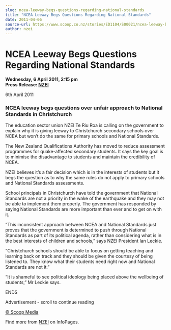```yaml
---
slug: ncea-leeway-begs-questions-regarding-national-standards
title: "NCEA Leeway Begs Questions Regarding National Standards"
date: 2011-04-06
source-url: https://www.scoop.co.nz/stories/ED1104/S00021/ncea-leeway-begs-questions-regarding-national-standards.htm
author: nzei
---
```

NCEA Leeway Begs Questions Regarding National Standards
=======================================================

**Wednesday, 6 April 2011, 2:15 pm**  
**Press Release: [NZEI](https://info.scoop.co.nz/NZEI)**

6th April 2011

### NCEA leeway begs questions over unfair approach to National Standards in Christchurch

The education sector union NZEI Te Riu Roa is calling on the government to explain why it is giving leeway to Christchurch secondary schools over NCEA but won’t do the same for primary schools and National Standards.

The New Zealand Qualifications Authority has moved to reduce assessment programmes for quake-affected secondary students. It says the key goal is to minimise the disadvantage to students and maintain the credibility of NCEA.

NZEI believes it’s a fair decision which is in the interests of students but it begs the question as to why the same rules do not apply to primary schools and National Standards assessments.

School principals in Christchurch have told the government that National Standards are not a priority in the wake of the earthquake and they may not be able to implement them properly. The government has responded by saying National Standards are more important than ever and to get on with it.

“This inconsistent approach between NCEA and National Standards just proves that the government is determined to push through National Standards as part of its political agenda, rather than considering what is in the best interests of children and schools,” says NZEI President Ian Leckie.

“Christchurch schools should be able to focus on getting teaching and learning back on track and they should be given the courtesy of being listened to. They know what their students need right now and National Standards are not it.”

“It is shameful to see political ideology being placed above the wellbeing of students,” Mr Leckie says.

ENDS  

Advertisement - scroll to continue reading





[© Scoop Media](http://www.scoop.co.nz/about/terms.html)

Find more from [NZEI](https://info.scoop.co.nz/NZEI) on InfoPages.